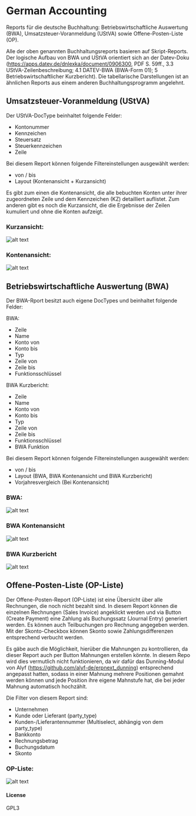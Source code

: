 # German Accounting

Reports für die deutsche Buchhaltung: Betriebswirtschaftliche Auswertung (BWA), Umsatzsteuer-Voranmeldung (UStVA) sowie Offene-Posten-Liste (OP).

Alle der oben genannten Buchhaltungsreports basieren auf Skript-Reports. Der logische Aufbau von BWA und UStVA orientiert sich an der Datev-Doku (https://apps.datev.de/dnlexka/document/0906300, PDF S. 59ff., 3.3 UStVA-Zeilenbeschreibung; 4.1 DATEV-BWA (BWA-Form 01); 5 Betriebswirtschaftlicher Kurzbericht). Die tabellarische Darstellungen ist an ähnlichen Reports aus einem anderen Buchhaltungsprogramm angelehnt.

## Umsatzsteuer-Voranmeldung (UStVA)

Der UStVA-DocType beinhaltet folgende Felder:
- Kontonummer
- Kennzeichen
- Steuersatz
- Steuerkennzeichen
- Zeile

Bei diesem Report können folgende Filtereinstellungen ausgewählt werden:
- von / bis
- Layout (Kontenansicht + Kurzansicht)

Es gibt zum einen die Kontenansicht, die alle bebuchten Konten unter ihrer zugeordneten Zeile und dem Kennzeichen (KZ) detailliert auflistet. Zum anderen gibt es noch die Kurzansicht, die die Ergebnisse der Zeilen kumuliert und ohne die Konten aufzeigt.

### Kurzansicht:
![alt text](docs/Kurzansicht_UStVA.png)
### Kontenansicht:
![alt text](docs/Kontenansicht_UStVA.png)


## Betriebswirtschaftliche Auswertung (BWA)

Der BWA-Rport besitzt auch eigene DocTypes und beinhaltet folgende Felder:

BWA:
- Zeile
- Name
- Konto von
- Konto bis
- Typ
- Zeile von
- Zeile bis
- Funktionsschlüssel

BWA Kurzbericht:
- Zeile
- Name
- Konto von
- Konto bis
- Typ
- Zeile von
- Zeile bis
- Funktionsschlüssel
- BWA Funktion

Bei diesem Report können folgende Filtereinstellungen ausgewählt werden:
- von / bis
- Layout (BWA, BWA Kontenansicht und BWA Kurzbericht)
- Vorjahresvergleich (Bei Kontenansicht)

### BWA:
![alt text](docs/BWA.png)

### BWA Kontenansicht
![alt text](docs/BWA_Kontenansicht.png)

### BWA Kurzbericht
![alt text](docs/BWA_Kurzbericht.png)


## Offene-Posten-Liste (OP-Liste)

Der Offene-Posten-Report (OP-Liste) ist eine Übersicht über alle Rechnungen, die noch nicht bezahlt sind. In diesem Report können die einzelnen Rechnungen (Sales Invoice) angeklickt werden und via Button (Create Payment) eine Zahlung als Buchungssatz (Journal Entry) generiert werden. Es können auch Teilbuchungen pro Rechnung angegeben werden. Mit der Skonto-Checkbox können Skonto sowie Zahlungsdifferenzen entsprechend verbucht werden.

Es gäbe auch die Möglichkeit, hierüber die Mahnungen zu kontrollieren, da dieser Report auch per Button Mahnungen erstellen könnte. In diesem Repo wird dies vermutlich nicht funktionieren, da wir dafür das Dunning-Modul von Alyf (https://github.com/alyf-de/erpnext_dunning) entsprechend angepasst hatten, sodass in einer Mahnung mehrere Positionen gemahnt werden können und jede Position ihre eigene Mahnstufe hat, die bei jeder Mahnung automatisch hochzählt.

Die Filter von diesem Report sind:
- Unternehmen
- Kunde oder Lieferant (party_type)
- Kunden-/Lieferantennummer (Multiselect, abhängig von dem party_type)
- Bankkonto
- Rechnungsbetrag
- Buchungsdatum
- Skonto

### OP-Liste:
![alt text](docs/OP_Liste.png)

#### License

GPL3
